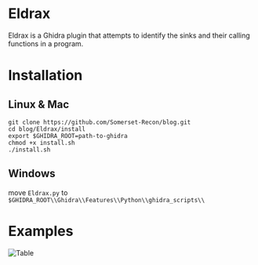 # Eldrax

Eldrax is a Ghidra plugin that attempts to identify the sinks and their calling functions in a program.

# Installation

## Linux & Mac

```
git clone https://github.com/Somerset-Recon/blog.git
cd blog/Eldrax/install
export $GHIDRA_ROOT=path-to-ghidra
chmod +x install.sh
./install.sh
```

## Windows

move `Eldrax.py` to `$GHIDRA_ROOT\\Ghidra\\Features\\Python\\ghidra_scripts\\`

# Examples

![Table](images/table_view.gif)
